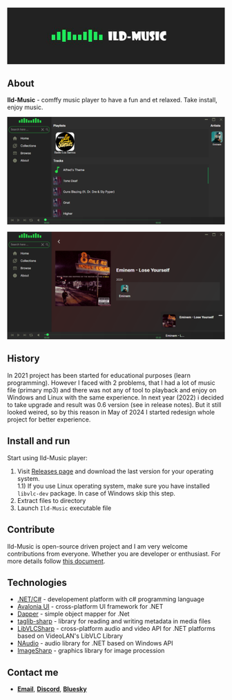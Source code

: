 ![](img/title.jpg)
## About
**Ild-Music** - comffy music player to have a fun and et relaxed. Take install, enjoy music. 

![](img/1.png)

![](img/2.png)

## History
In 2021 project has been started for educational purposes (learn programming). However I faced with 2 problems, that I had a lot of music file (primary mp3) and there was not any of tool to playback and enjoy on Windows and Linux with the same experience. In next year (2022) i decided to take upgrade and result was 0.6 version (see in release notes). But it still looked weired, so by this reason in May of 2024 I started redesign whole project for better experience.

## Install and run
Start using Ild-Music player:
  1)  Visit [Releases page](https://github.com/ggghosthat/Ild-Music/releases) and download the last version for your operating system.   
  1.1) If you use Linux operating system, make sure you have installed `libvlc-dev` package. In case of Windows skip this step.
  3)  Extract files to directory
  4)  Launch `Ild-Music` executable file

## Contribute
Ild-Music is open-source driven project and I am very welcome contributions from everyone. Whether you are developer or enthusiast.
For more details follow [this document]().  

## Technologies
- [.NET/C#](https://github.com/dotnet) - developement platform with c# programming language
- [Avalonia UI](https://github.com/AvaloniaUI) - cross-platform UI framework for .NET
- [Dapper](https://github.com/DapperLib/Dapper) - simple object mapper for .Net
- [taglib-sharp](https://github.com/mono/taglib-sharp) - library for reading and writing metadata in media files
- [LibVLCSharp](https://github.com/videolan/libvlcsharp) - cross-platform audio and video API for .NET platforms based on VideoLAN's LibVLC Library
- [NAudio](https://github.com/naudio/NAudio) - audio library for .NET based on Windows API
- [ImageSharp](https://github.com/SixLabors/ImageSharp) - graphics library for image procession

## Contact me
- [**Email**](mailto:ildairldar990@gmail.com), [**Discord**](https://discord.gg/dXqkwyyR), [**Bluesky**](https://bsky.app/profile/ggghosthat.bsky.social)
